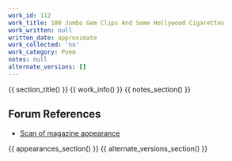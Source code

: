 ```yaml
---
work_id: 112
work_title: 100 Jumbo Gem Clips And Some Hollywood Cigarettes
work_written: null
written_date: approximate
work_collected: 'no'
work_category: Poem
notes: null
alternate_versions: []
---
```


{{ section_title() }}
{{ work_info() }}
{{ notes_section() }}
## Forum References
- [Scan of magazine appearance](https://bukowskiforum.com/threads/one-for-dear-old-dad-wrong-way-100-jumbo-gem-clips-wormwood-review-no-100-1985.12801/)

{{ appearances_section() }}
{{ alternate_versions_section() }}